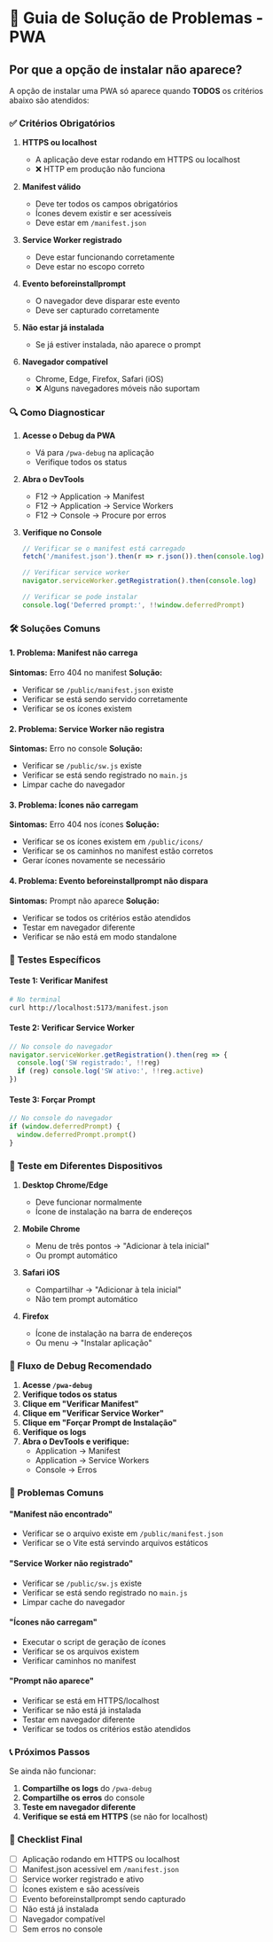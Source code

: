 # 🔧 Guia de Solução de Problemas - PWA

## Por que a opção de instalar não aparece?

A opção de instalar uma PWA só aparece quando **TODOS** os critérios abaixo são atendidos:

### ✅ Critérios Obrigatórios

1. **HTTPS ou localhost**
   - A aplicação deve estar rodando em HTTPS ou localhost
   - ❌ HTTP em produção não funciona

2. **Manifest válido**
   - Deve ter todos os campos obrigatórios
   - Ícones devem existir e ser acessíveis
   - Deve estar em `/manifest.json`

3. **Service Worker registrado**
   - Deve estar funcionando corretamente
   - Deve estar no escopo correto

4. **Evento beforeinstallprompt**
   - O navegador deve disparar este evento
   - Deve ser capturado corretamente

5. **Não estar já instalada**
   - Se já estiver instalada, não aparece o prompt

6. **Navegador compatível**
   - Chrome, Edge, Firefox, Safari (iOS)
   - ❌ Alguns navegadores móveis não suportam

### 🔍 Como Diagnosticar

1. **Acesse o Debug da PWA**
   - Vá para `/pwa-debug` na aplicação
   - Verifique todos os status

2. **Abra o DevTools**
   - F12 → Application → Manifest
   - F12 → Application → Service Workers
   - F12 → Console → Procure por erros

3. **Verifique no Console**
   ```javascript
   // Verificar se o manifest está carregado
   fetch('/manifest.json').then(r => r.json()).then(console.log)
   
   // Verificar service worker
   navigator.serviceWorker.getRegistration().then(console.log)
   
   // Verificar se pode instalar
   console.log('Deferred prompt:', !!window.deferredPrompt)
   ```

### 🛠️ Soluções Comuns

#### 1. Problema: Manifest não carrega
**Sintomas:** Erro 404 no manifest
**Solução:**
- Verificar se `/public/manifest.json` existe
- Verificar se está sendo servido corretamente
- Verificar se os ícones existem

#### 2. Problema: Service Worker não registra
**Sintomas:** Erro no console
**Solução:**
- Verificar se `/public/sw.js` existe
- Verificar se está sendo registrado no `main.js`
- Limpar cache do navegador

#### 3. Problema: Ícones não carregam
**Sintomas:** Erro 404 nos ícones
**Solução:**
- Verificar se os ícones existem em `/public/icons/`
- Verificar se os caminhos no manifest estão corretos
- Gerar ícones novamente se necessário

#### 4. Problema: Evento beforeinstallprompt não dispara
**Sintomas:** Prompt não aparece
**Solução:**
- Verificar se todos os critérios estão atendidos
- Testar em navegador diferente
- Verificar se não está em modo standalone

### 🧪 Testes Específicos

#### Teste 1: Verificar Manifest
```bash
# No terminal
curl http://localhost:5173/manifest.json
```

#### Teste 2: Verificar Service Worker
```javascript
// No console do navegador
navigator.serviceWorker.getRegistration().then(reg => {
  console.log('SW registrado:', !!reg)
  if (reg) console.log('SW ativo:', !!reg.active)
})
```

#### Teste 3: Forçar Prompt
```javascript
// No console do navegador
if (window.deferredPrompt) {
  window.deferredPrompt.prompt()
}
```

### 📱 Teste em Diferentes Dispositivos

1. **Desktop Chrome/Edge**
   - Deve funcionar normalmente
   - Ícone de instalação na barra de endereços

2. **Mobile Chrome**
   - Menu de três pontos → "Adicionar à tela inicial"
   - Ou prompt automático

3. **Safari iOS**
   - Compartilhar → "Adicionar à tela inicial"
   - Não tem prompt automático

4. **Firefox**
   - Ícone de instalação na barra de endereços
   - Ou menu → "Instalar aplicação"

### 🔄 Fluxo de Debug Recomendado

1. **Acesse `/pwa-debug`**
2. **Verifique todos os status**
3. **Clique em "Verificar Manifest"**
4. **Clique em "Verificar Service Worker"**
5. **Clique em "Forçar Prompt de Instalação"**
6. **Verifique os logs**
7. **Abra o DevTools e verifique:**
   - Application → Manifest
   - Application → Service Workers
   - Console → Erros

### 🚨 Problemas Comuns

#### "Manifest não encontrado"
- Verificar se o arquivo existe em `/public/manifest.json`
- Verificar se o Vite está servindo arquivos estáticos

#### "Service Worker não registrado"
- Verificar se `/public/sw.js` existe
- Verificar se está sendo registrado no `main.js`
- Limpar cache do navegador

#### "Ícones não carregam"
- Executar o script de geração de ícones
- Verificar se os arquivos existem
- Verificar caminhos no manifest

#### "Prompt não aparece"
- Verificar se está em HTTPS/localhost
- Verificar se não está já instalada
- Testar em navegador diferente
- Verificar se todos os critérios estão atendidos

### 📞 Próximos Passos

Se ainda não funcionar:

1. **Compartilhe os logs** do `/pwa-debug`
2. **Compartilhe os erros** do console
3. **Teste em navegador diferente**
4. **Verifique se está em HTTPS** (se não for localhost)

### 🎯 Checklist Final

- [ ] Aplicação rodando em HTTPS ou localhost
- [ ] Manifest.json acessível em `/manifest.json`
- [ ] Service worker registrado e ativo
- [ ] Ícones existem e são acessíveis
- [ ] Evento beforeinstallprompt sendo capturado
- [ ] Não está já instalada
- [ ] Navegador compatível
- [ ] Sem erros no console 